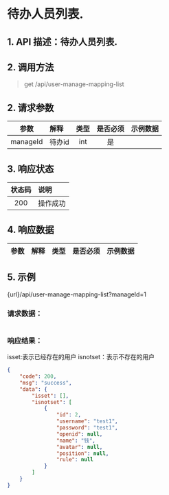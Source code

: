# 待办人员列表.

## 1. API 描述：待办人员列表.


## 2. 调用方法

> get /api/user-manage-mapping-list

## 2. 请求参数

参数 | 解释 | 类型 | 是否必须 | 示例数据
:---:|:---|:---:|:---:|:---
manageId | 待办id | int | 是 | 


## 3. 响应状态

状态码 | 说明
:---:|:---
200 | 操作成功


## 4. 响应数据

参数 | 解释 | 类型 | 是否必须 | 示例数据
:---:|:---|:---:|:---:|:---



## 5. 示例
{url}/api/user-manage-mapping-list?manageId=1

### 请求数据：

```json

```


### 响应结果：
isset:表示已经存在的用户
isnotset：表示不存在的用户

```json
{
    "code": 200,
    "msg": "success",
    "data": {
        "isset": [],
        "isnotset": [
            {
                "id": 2,
                "username": "test1",
                "password": "test1",
                "openid": null,
                "name": "钱",
                "avatar": null,
                "position": null,
                "rule": null
            }
        ]
    }
}
```
